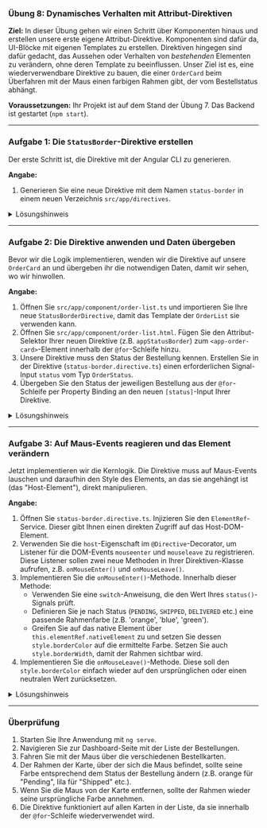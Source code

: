 ### **Übung 8: Dynamisches Verhalten mit Attribut-Direktiven**

**Ziel:** In dieser Übung gehen wir einen Schritt über Komponenten hinaus und erstellen unsere erste eigene Attribut-Direktive. Komponenten sind dafür da, UI-Blöcke mit eigenen Templates zu erstellen. Direktiven hingegen sind dafür gedacht, das Aussehen oder Verhalten von *bestehenden* Elementen zu verändern, ohne deren Template zu beeinflussen. Unser Ziel ist es, eine wiederverwendbare Direktive zu bauen, die einer `OrderCard` beim Überfahren mit der Maus einen farbigen Rahmen gibt, der vom Bestellstatus abhängt.

**Voraussetzungen:** Ihr Projekt ist auf dem Stand der Übung 7. Das Backend ist gestartet (`npm start`).

-----

### **Aufgabe 1: Die `StatusBorder`-Direktive erstellen**

Der erste Schritt ist, die Direktive mit der Angular CLI zu generieren.

**Angabe:**

1.  Generieren Sie eine neue Direktive mit dem Namen `status-border` in einem neuen Verzeichnis `src/app/directives`.

<details>
<summary>Lösungshinweis</summary>

```bash
ng generate directive directives/status-border
```

</details>

-----

### **Aufgabe 2: Die Direktive anwenden und Daten übergeben**

Bevor wir die Logik implementieren, wenden wir die Direktive auf unsere `OrderCard` an und übergeben ihr die notwendigen Daten, damit wir sehen, wo wir hinwollen.

**Angabe:**

1.  Öffnen Sie `src/app/component/order-list.ts` und importieren Sie Ihre neue `StatusBorderDirective`, damit das Template der `OrderList` sie verwenden kann.
2.  Öffnen Sie `src/app/component/order-list.html`. Fügen Sie den Attribut-Selektor Ihrer neuen Direktive (z.B. `appStatusBorder`) zum `<app-order-card>`-Element innerhalb der `@for`-Schleife hinzu.
3.  Unsere Direktive muss den Status der Bestellung kennen. Erstellen Sie in der Direktive (`status-border.directive.ts`) einen erforderlichen Signal-Input `status` vom Typ `OrderStatus`.
4.  Übergeben Sie den Status der jeweiligen Bestellung aus der `@for`-Schleife per Property Binding an den neuen `[status]`-Input Ihrer Direktive.

<details>
<summary>Lösungshinweis</summary>

**`order-list.ts`:**

```typescript
// ...
import { StatusBorderDirective } from '../../directives/status-border.directive';

@Component({
  // ...
  imports: [OrderCard, StatusBorderDirective], // Hier hinzufügen
})
export class OrderList { /* ... */ }
```

**`status-border.directive.ts`:**

```typescript
import { Directive, input } from '@angular/core';
import { OrderStatus } from '../model/order-status';

@Directive({
  selector: '[appStatusBorder]',
  standalone: true
})
export class StatusBorderDirective {
  status = input.required<OrderStatus>();
}
```

**`order-list.html`:**

```html
@for (order of orders(); track order.id) {
  <a [routerLink]="['/order', order.id]" class="order-link">
    <app-order-card 
      appStatusBorder       [status]="order.status" [order]="order">
    </app-order-card>
  </a>
}
```

</details>

-----

### **Aufgabe 3: Auf Maus-Events reagieren und das Element verändern**

Jetzt implementieren wir die Kernlogik. Die Direktive muss auf Maus-Events lauschen und daraufhin den Style des Elements, an das sie angehängt ist (das "Host-Element"), direkt manipulieren.

**Angabe:**

1.  Öffnen Sie `status-border.directive.ts`. Injizieren Sie den `ElementRef`-Service. Dieser gibt Ihnen einen direkten Zugriff auf das Host-DOM-Element.
2.  Verwenden Sie die `host`-Eigenschaft im `@Directive`-Decorator, um Listener für die DOM-Events `mouseenter` und `mouseleave` zu registrieren. Diese Listener sollen zwei neue Methoden in Ihrer Direktiven-Klasse aufrufen, z.B. `onMouseEnter()` und `onMouseLeave()`.
3.  Implementieren Sie die `onMouseEnter()`-Methode. Innerhalb dieser Methode:
    * Verwenden Sie eine `switch`-Anweisung, die den Wert Ihres `status()`-Signals prüft.
    * Definieren Sie je nach Status (`PENDING`, `SHIPPED`, `DELIVERED` etc.) eine passende Rahmenfarbe (z.B. 'orange', 'blue', 'green').
    * Greifen Sie auf das native Element über `this.elementRef.nativeElement` zu und setzen Sie dessen `style.borderColor` auf die ermittelte Farbe. Setzen Sie auch `style.borderWidth`, damit der Rahmen sichtbar wird.
4.  Implementieren Sie die `onMouseLeave()`-Methode. Diese soll den `style.borderColor` einfach wieder auf den ursprünglichen oder einen neutralen Wert zurücksetzen.

<details>
<summary>Lösungshinweis</summary>

```typescript
import { Directive, ElementRef, inject, input } from '@angular/core';
import { OrderStatus } from '../model/order-status';

@Directive({
  selector: '[appStatusBorder]',
  standalone: true,
  host: {
    '(mouseenter)': 'onMouseEnter()',
    '(mouseleave)': 'onMouseLeave()'
  }
})
export class StatusBorderDirective {
  status = input.required<OrderStatus>();
  private elementRef = inject(ElementRef);
  private originalBorderColor: string;

  constructor() {
    // Speichere die ursprüngliche Farbe, um sie wiederherstellen zu können
    this.originalBorderColor = this.elementRef.nativeElement.style.borderColor;
  }

  onMouseEnter(): void {
    let borderColor = 'gray'; // Standardfarbe

    switch (this.status()) {
      case OrderStatus.PENDING:
        borderColor = 'orange';
        break;
      case OrderStatus.PROCESSING:
        borderColor = '#0f172a';
        break;
      case OrderStatus.SHIPPED:
        borderColor = 'purple';
        break;
      case OrderStatus.DELIVERED:
        borderColor = 'green';
        break;
      case OrderStatus.CANCELED:
        borderColor = 'red';
        break;
    }
    this.elementRef.nativeElement.style.transition = 'border-color 0.2s ease-in-out';
    this.elementRef.nativeElement.style.borderColor = borderColor;
  }

  onMouseLeave(): void {
    this.elementRef.nativeElement.style.borderColor = this.originalBorderColor || null;
  }
}
```

*Hinweis: Der `borderWidth` wurde bereits in der `order-card.css` gesetzt, daher reicht es, die Farbe zu ändern. Falls nicht, müsste hier auch `style.borderWidth` oder `style.border` gesetzt werden.*

</details>

-----

### **Überprüfung**

1.  Starten Sie Ihre Anwendung mit `ng serve`.
2.  Navigieren Sie zur Dashboard-Seite mit der Liste der Bestellungen.
3.  Fahren Sie mit der Maus über die verschiedenen Bestellkarten.
4.  Der Rahmen der Karte, über der sich die Maus befindet, sollte seine Farbe entsprechend dem Status der Bestellung ändern (z.B. orange für "Pending", lila für "Shipped" etc.).
5.  Wenn Sie die Maus von der Karte entfernen, sollte der Rahmen wieder seine ursprüngliche Farbe annehmen.
6.  Die Direktive funktioniert auf allen Karten in der Liste, da sie innerhalb der `@for`-Schleife wiederverwendet wird.
